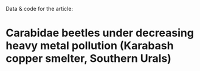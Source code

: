 Data & code for the article:
# Carabidae beetles under decreasing heavy metal pollution (Karabash copper smelter, Southern Urals)
